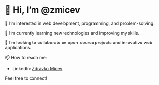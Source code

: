 # 👋 Hi, I’m @zmicev

👀 I’m interested in web development, programming, and problem-solving.

🌱 I’m currently learning new technologies and improving my skills.

💞️ I’m looking to collaborate on open-source projects and innovative web applications.

📫 How to reach me:
   - LinkedIn: [Zdravko Micev](https://www.linkedin.com/in/zdravko-micev-834532196/)

Feel free to connect!
